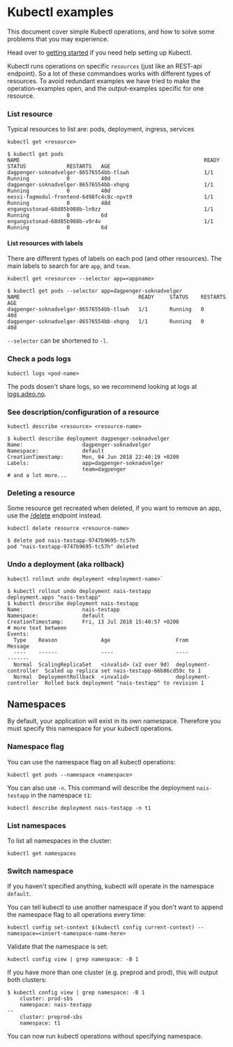 Kubectl examples
================

This document cover simple Kubectl operations, and how to solve some problems that you may experience.

Head over to [getting started](/documentation/dev-guide/README.md) if you need help setting up Kubectl.

Kubectl runs operations on specific `resources` (just like an REST-api endpoint). So a lot of these commandoes works with different types of resources. To avoid redundant examples we have tried to make the operation-examples open, and the output-examples specific for one resource.


### List resource

Typical resources to list are: pods, deployment, ingress, services

```operation
kubectl get <resource>
```

```output
$ kubectl get pods
NAME                                                           READY     STATUS             RESTARTS   AGE
dagpenger-soknadvelger-86576554bb-tlswh                        1/1       Running            0          40d
dagpenger-soknadvelger-86576554bb-xhqng                        1/1       Running            0          40d
eessi-fagmodul-frontend-6d98fc4c8c-npvt9                       1/1       Running            0          48d
engangsstonad-68d85b988b-ln9zz                                 1/1       Running            0          6d
engangsstonad-68d85b988b-v9r4v                                 1/1       Running            0          6d
```


#### List resources with labels

There are different types of labels on each pod (and other resources). The main labels to search for are `app`, and `team`.

```opertaion
kubectl get <resource> --selector app=<appname>
```

```output
$ kubectl get pods --selector app=dagpenger-soknadvelger
NAME                                      READY     STATUS    RESTARTS   AGE
dagpenger-soknadvelger-86576554bb-tlswh   1/1       Running   0          40d
dagpenger-soknadvelger-86576554bb-xhqng   1/1       Running   0          40d
```

`--selector` can be shortened to `-l`.


### Check a pods logs

```operation
kubectl logs <pod-name>
```

The pods dosen't share logs, so we recommend looking at logs at [logs.adeo.no](https://logs.adeo.no/).


### See description/configuration of a resource

```operation
kubectl describe <resource> <resource-name>
```

```output
$ kubectl describe deployment dagpenger-soknadvelger
Name:                   dagpenger-soknadvelger
Namespace:              default
CreationTimestamp:      Mon, 04 Jun 2018 22:40:19 +0200
Labels:                 app=dagpenger-soknadvelger
						team=dagpenger
# and a lot more...
```


### Deleting a resource

Some resource get recreated when deleted, if you want to remove an app, use the [/delete](/documentation/dev-guide/naisd.md#delete-endpoint) endpoint instead.

```operation
kubectl delete resource <resource-name>
```

```output
$ delete pod nais-testapp-9747b9695-tc57h
pod "nais-testapp-9747b9695-tc57h" deleted
```


### Undo a deployment (aka rollback)

```opertaion
kubectl rollout undo deployment <deployment-name>`
```

```output
$ kubectl rollout undo deployment nais-testapp
deployment.apps "nais-testapp"
$ kubectl describe deployment nais-testapp
Name:                   nais-testapp
Namespace:              default
CreationTimestamp:      Fri, 13 Jul 2018 15:40:57 +0200
# more text between
Events:
  Type    Reason              Age                     From                   Message
  ----    ------              ----                    ----                   -------
  Normal  ScalingReplicaSet   <invalid> (x2 over 9d)  deployment-controller  Scaled up replica set nais-testapp-66b86cd59c to 1
  Normal  DeploymentRollback  <invalid>               deployment-controller  Rolled back deployment "nais-testapp" to revision 1
```


## Namespaces

By default, your application will exist in its own namespace. Therefore you must specify this namespace for your kubectl operations.


### Namespace flag

You can use the namespace flag on all kubectl operations:

```operation
kubectl get pods --namespace <namespace>
```

You can also use `-n`. This command will describe the deployment `nais-testapp` in the namespace `t1`:

```operation
kubectl describe deployment nais-testapp -n t1
```

### List namespaces

To list all namespaces in the cluster:

```operation
kubectl get namespaces
```

### Switch namespace

If you haven't specified anything, kubectl will operate in the namespace `default`.

You can tell kubectl to use another namespace if you don't want to append the namespace flag to all operations every time:

```operation
kubectl config set-context $(kubectl config current-context) --namespace=<insert-namespace-name-here>
```

Validate that the namespace is set:

```operation
kubectl config view | grep namespace: -B 1
```

If you have more than one cluster (e.g. preprod and prod), this will output both clusters:

```output
$ kubectl config view | grep namespace: -B 1
	cluster: prod-sbs
	namespace: nais-testapp
--
	cluster: preprod-sbs
	namespace: t1
```

You can now run kubectl operations without specifying namespace.
